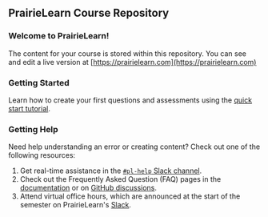 ## PrairieLearn Course Repository

### Welcome to PrairieLearn!

The content for your course is stored within this repository.
You can see and edit a live version at [https://prairielearn.com](https://prairielearn.com)

### Getting Started

Learn how to create your first questions and assessments using the [quick start tutorial](https://prairielearn.readthedocs.io/en/latest/getStarted/).

### Getting Help

Need help understanding an error or creating content? Check out one of the following resources:

1. Get real-time assistance in the [`#pl-help` Slack channel](https://prairielearn.com/slack).
1. Check out the Frequently Asked Question (FAQ) pages in the [documentation](https://prairielearn.readthedocs.io/en/latest/faq/) or on [GitHub discussions](https://github.com/PrairieLearn/PrairieLearn/discussions/categories/q-a).
1. Attend virtual office hours, which are announced at the start of the
   semester on PrairieLearn's [Slack](https://prairielearn.com/slack).
